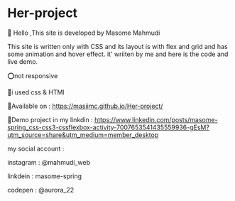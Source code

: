 # Her-project

🌼 Hello ,This site is developed by Masome Mahmudi

This site is written only with CSS and its layout is with flex and grid and has some animation and hover effect.
it' wriiten by me and here is the code and live demo.

⭕not responsive

🤖i used css & HTMl

 🍄Available on : https://masiimc.github.io/Her-project/

 🔗Demo project in my linkdin : https://www.linkedin.com/posts/masome-spring_css-css3-cssflexbox-activity-7007653541435559936-gEsM?utm_source=share&utm_medium=member_desktop

 my social account :
 
  instagram : @mahmudi_web
  
  linkdein : masome-spring
  
  codepen : @aurora_22
